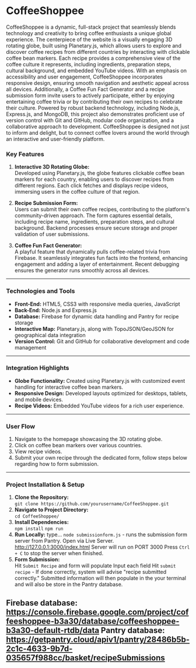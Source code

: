 # CoffeeShoppee

CoffeeShoppee is a dynamic, full-stack project that seamlessly blends technology and creativity to bring coffee enthusiasts a unique global experience. The centerpiece of the website is a visually engaging 3D rotating globe, built using Planetary.js, which allows users to explore and discover coffee recipes from different countries by interacting with clickable coffee bean markers. Each recipe provides a comprehensive view of the coffee culture it represents, including ingredients, preparation steps, cultural background, and embedded YouTube videos. With an emphasis on accessibility and user engagement, CoffeeShoppee incorporates responsive design, ensuring smooth navigation and aesthetic appeal across all devices. Additionally, a Coffee Fun Fact Generator and a recipe submission form invite users to actively participate, either by enjoying entertaining coffee trivia or by contributing their own recipes to celebrate their culture. Powered by robust backend technology, including Node.js, Express.js, and MongoDB, this project also demonstrates proficient use of version control with Git and GitHub, modular code organization, and a collaborative approach to development. CoffeeShoppee is designed not just to inform and delight, but to connect coffee lovers around the world through an interactive and user-friendly platform.

### Key Features
1. **Interactive 3D Rotating Globe:**  
   Developed using Planetary.js, the globe features clickable coffee bean markers for each country, enabling users to discover recipes from different regions. Each click fetches and displays recipe videos, immersing users in the coffee culture of that region.

2. **Recipe Submission Form:**  
   Users can submit their own coffee recipes, contributing to the platform's community-driven approach. The form captures essential details, including recipe name, ingredients, preparation steps, and cultural background. Backend processes ensure secure storage and proper validation of user submissions.

3. **Coffee Fun Fact Generator:**  
   A playful feature that dynamically pulls coffee-related trivia from Firebase. It seamlessly integrates fun facts into the frontend, enhancing engagement and adding a layer of entertainment. Recent debugging ensures the generator runs smoothly across all devices.

---

### Technologies and Tools
- **Front-End:** HTML5, CSS3 with responsive media queries, JavaScript  
- **Back-End:** Node.js and Express.js  
- **Database:** Firebase for dynamic data handling and Pantry for recipe storage  
- **Interactive Map:** Planetary.js, along with TopoJSON/GeoJSON for geographical data integration  
- **Version Control:** Git and GitHub for collaborative development and code management 

---

### Integration Highlights
- **Globe Functionality:** Created using Planetary.js with customized event handling for interactive coffee bean markers.  
- **Responsive Design:** Developed layouts optimized for desktops, tablets, and mobile devices.  
- **Recipe Videos:** Embedded YouTube videos for a rich user experience.

---

### User Flow

1. Navigate to the homepage showcasing the 3D rotating globe. 
2. Click on coffee bean markers over various countries.  
3. View recipe videos.  
4. Submit your own recipe through the dedicated form, follow steps below regarding how to form submission.

---

### Project Installation & Setup
1. **Clone the Repository:**  
   `git clone https://github.com/yourusername/CoffeeShoppee.git`  
2. **Navigate to Project Directory:**  
   `cd CoffeeShoppee/`  
3. **Install Dependencies:**  
   `npm install`
   `npm run`
4. **Run Locally:**
   type...
   `node submissionform.js` - runs the submission form server from Pantry.
   Open via Live Server. http://127.0.0.1:3000/index.html
   Server will run on PORT 3000
   Press `Ctrl + C` to stop the server when finished.
5. **Form Submission:**  
   Hit `Submit Recipe` and form will populate
   Input each field
   Hit `submit recipe` - If done correctly, system will advise "recipe submitted correctly."
   Submitted information will then populate in the your terminal and will also be store in the Pantry database.

Firebase database: https://console.firebase.google.com/project/coffeeshoppee-b3a30/database/coffeeshoppee-b3a30-default-rtdb/data
Pantry database: https://getpantry.cloud/apiv1/pantry/28486b5b-2c1c-4633-9b7d-035657f988cc/basket/recipeSubmissions
---
